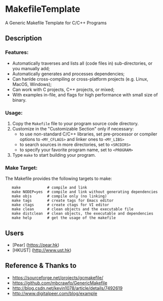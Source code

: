 # MakefileTemplate
A Generic Makefile Template for C/C++ Programs

## Description

### Features:
* Automatically traverses and lists all (code files in) sub-directories, or you manually add;
* Automatically generates and processes dependencies; 
* Can hanlde cross-compiling or cross-platform projects (e.g. Linux, MacOS, Windows);
* Can work with C projects, C++ projects, or mixed;
* With examples in-file, and flags for high performance with small size of binary.  

### Usage:
1. Copy the `Makefile` file to your program source code directory.
2. Customize in the "Customizable Section" only if necessary:
    * to use non-standard C/C++ libraries, set pre-processor or compiler
      options to `<MY_CFLAGS>` and linker ones to `<MY_LIBS>`
    * to search sources in more directories, set to `<SRCDIRS>`
    * to specify your favorite program name, set to `<PROGRAM>`
3. Type `make` to start building your program.

### Make Target:
The Makefile provides the following targets to make:
```Shell
   make            # compile and link
   make NODEP=yes  # compile and link without generating dependencies
   make objs       # compile only (no linking)
   make tags       # create tags for Emacs editor
   make ctags      # create ctags for VI editor
   make clean      # clean objects and the executable file
   make distclean  # clean objects, the executable and dependencies
   make help       # get the usage of the makefile
```

## Users
+ [Pear] (https://pear.hk)
+ [HKUST] (http://www.ust.hk)

## Reference & Thanks to
+ https://sourceforge.net/projects/gcmakefile/
+ https://github.com/mbcrawfo/GenericMakefile
+ http://blog.csdn.net/kevin1078/article/details/7492619
+ http://www.digitalpeer.com/blog/example

